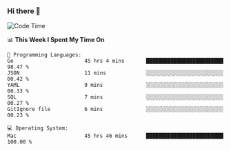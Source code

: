 ### Hi there 👋

<!--
**CrazyCollin/crazycollin** is a ✨ _special_ ✨ repository because its `README.md` (this file) appears on your GitHub profile.

Here are some ideas to get you started:

- 🔭 I’m currently working on ...
- 🌱 I’m currently learning ...
- 👯 I’m looking to collaborate on ...
- 🤔 I’m looking for help with ...
- 💬 Ask me about ...
- 📫 How to reach me: ...
- 😄 Pronouns: ...
- ⚡ Fun fact: ...
-->

<!--START_SECTION:waka-->
![Code Time](http://img.shields.io/badge/Code%20Time-2%2C988%20hrs%2026%20mins-blue)

📊 **This Week I Spent My Time On** 

```text
💬 Programming Languages: 
Go                       45 hrs 4 mins       █████████████████████████   98.47 % 
JSON                     11 mins             ░░░░░░░░░░░░░░░░░░░░░░░░░   00.42 % 
YAML                     9 mins              ░░░░░░░░░░░░░░░░░░░░░░░░░   00.33 % 
SQL                      7 mins              ░░░░░░░░░░░░░░░░░░░░░░░░░   00.27 % 
GitIgnore file           6 mins              ░░░░░░░░░░░░░░░░░░░░░░░░░   00.23 % 

💻 Operating System: 
Mac                      45 hrs 46 mins      █████████████████████████   100.00 % 
```


<!--END_SECTION:waka-->
